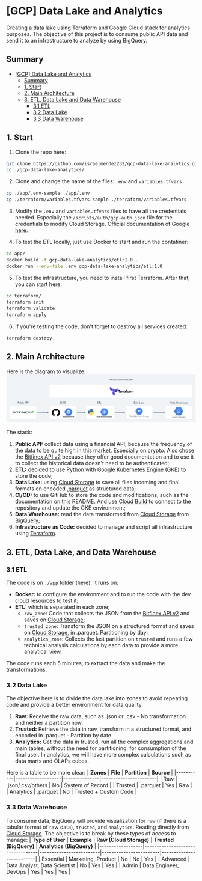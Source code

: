 # [GCP] Data Lake and Analytics
Creating a data lake using Terraform and Google Cloud stack for analytics purposes. The objective of this project is to consume public API data and send it to an infrastructure to analyze by using BigQuery.

## Summary
- [[GCP] Data Lake and Analytics](#gcp-data-lake-and-analytics)
  - [Summary](#summary)
  - [1. Start](#1-start)
  - [2. Main Architecture](#2-main-architecture)
  - [3. ETL, Data Lake and Data Warehouse](#3-etl-data-lake-and-data-warehouse)
    - [3.1 ETL](#31-etl)
    - [3.2 Data Lake](#32-data-lake)
    - [3.3 Data Warehouse](#33-data-warehouse)

## 1. Start
1. Clone the repo here:
``` bash
git clone https://github.com/israelmendez232/gcp-data-lake-analytics.git
cd ./gcp-data-lake-analytics/
```

2. Clone and change the name of the files: `.env` and `variables.tfvars` 
``` bash
cp ./app/.env-sample ./app/.env
cp ./terraform/variables.tfvars.sample ./terraform/variables.tfvars
```

3. Modify the `.env` and `variables.tfvars` files to have all the credentials needed. Especially the `/scripts/auth/gcp-auth.json` file for the credentials to modify Cloud Storage. Official documentation of Google [here](https://cloud.google.com/storage/docs/reference/libraries).

4. To test the ETL locally, just use Docker to start and run the contatiner:
``` bash
cd app/
docker build -t gcp-data-lake-analytics/etl:1.0 .
docker run --env-file .env gcp-data-lake-analytics/etl:1.0
```

5. To test the infrastructure, you need to install first Terraform. After that, you can start here:
``` bash
cd terraform/
terraform init
terraform validate
terraform apply
```

6. If you're testing the code, don't forget to destroy all services created:
``` bash
terraform destroy
```

## 2. Main Architecture
Here is the diagram to visualize: <br>
![Main Architecture](images/main_architecture.png)

The stack:
1. **Public API:** collect data using a financial API, because the frequency of the data to be quite high in this market. Especially on crypto. Also chose the [Bitfinex API v2](https://docs.bitfinex.com/docs/introduction) because they offer good documentation and to use it to collect the historical data doesn't need to be authenticated;
2. **ETL:** decided to use [Python](https://www.python.org/) with [Google Kubernetes Engine (GKE)](https://cloud.google.com/kubernetes-engine?hl=pt-br) to store the code;
3. **Data Lake:** using [Cloud Storage](https://cloud.google.com/storage?hl=pt-br) to save all files incoming and final formats on encoded [.parquet](https://cloud.google.com/bigquery/docs/loading-data-cloud-storage-parquet?hl=pt-br#:~:text=Parquet%20%C3%A9%20um%20formato%20de,%2C%20bem%20como%20substitu%C3%AD%2Dlas.) as structured data;
4.  **CI/CD:** to use GitHub to store the code and modifications, such as the documentation on this README. And use [Cloud Build](https://cloud.google.com/build?hl=pt-br) to connect to the repository and update the GKE environment;
5.  **Data Warehouse:** read the data transformed from [Cloud Storage](https://cloud.google.com/storage?hl=pt-br) from [BigQuery](https://cloud.google.com/bigquery?hl=pt-br);
6.  **Infrastructure as Code:** decided to manage and script all infrastructure using [Terraform](https://www.terraform.io/).

## 3. ETL, Data Lake, and Data Warehouse

### 3.1 ETL
The code is on `./app` folder ([here](https://github.com/israelmendez232/gcp-data-lake-analytics/tree/main/app)). It runs on:
- **Docker:** to configure the environment and to run the code with the dev cloud resources to test it;
- **ETL:** which is separated in each zone;
  - `raw_zone`: Code that collects the JSON from the [Bitfinex API v2](https://docs.bitfinex.com/docs/introduction) and saves on [Cloud Storage](https://cloud.google.com/storage?hl=pt-br);
  - `trusted_zone`: Transform the JSON on a structured format and saves on [Cloud Storage](https://cloud.google.com/storage?hl=pt-br), in .parquet. Partitioning by day;
  - `analytics_zone`: Collects the last partition on `trusted` and runs a few technical analysis calculations by each data to provide a more analytical view.

The code runs each 5 minutes, to extract the data and make the transformations.

### 3.2 Data Lake
The objective here is to divide the data lake into zones to avoid repeating code and provide a better environment for data quality. 
1. **Raw:** Receive the raw data, such as .json or .csv - No transformation and neither a partition now.
1. **Trusted:** Retrieve the data in raw, transform in a structured format, and encoded in .parquet - Partition by date.
1. **Analytics:** Get the data in trusted, run all the complex aggregations and main tables, without the need for partitioning, for consumption of the final user. In analytics, we will have more complex calculations such as data marts and OLAPs cubes.

Here is a table to be more clear:
| **Zones** | **File**          | **Partition** | **Source**            |
|-----------|-------------------|---------------|-----------------------|
| Raw       | .json/.csv/others | No            | System of Record      |
| Trusted   | .parquet          | Yes           | Raw                   |
| Analytics | .parquet          | No            | Trusted + Custom Code |

### 3.3 Data Warehouse
To consume data, BigQuery will provide visualization for `raw` (if there is a tabular format of raw data), `trusted`, and `analytics`. Reading directly from [Cloud Storage](https://cloud.google.com/storage?hl=pt-br). The objective is to break by these types of access to manage:
| **Type of User** | **Example**                      | **Raw (Cloud Storage)** | **Trusted (BigQuery)** | **Analytics (BigQuery)** |
|------------------|----------------------------------|-------------------------|------------------------|--------------------------|
| Essential        | Marketing, Product               | No                      | No                     | Yes                      |
| Advanced         | Data Analyst, Data Scientist     | No                      | Yes                    | Yes                      |
| Admin            | Data Engineer, DevOps            | Yes                     | Yes                    | Yes                      |
